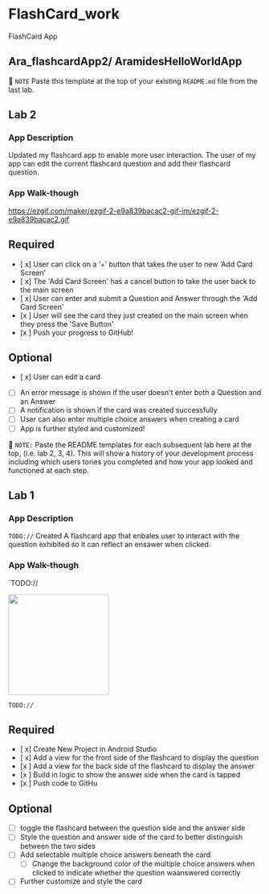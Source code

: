 # FlashCard_work
FlashCard App
## Ara_flashcardApp2/ AramidesHelloWorldApp
📝 `NOTE` Paste this template at the top of your existing `README.md` file from the last lab.

## Lab 2

### App Description
Updated my flashcard app to enable more user interaction. The user of my app can edit the current flashcard question and add their flashcard question. 


### App Walk-though

<https://ezgif.com/maker/ezgif-2-e9a839bacac2-gif-im/ezgif-2-e9a839bacac2.gif>


## Required
- [ x] User can click on a ‘+’ button that takes the user to new ‘Add Card Screen’
- [ x] The 'Add Card Screen' has a cancel button to take the user back to the main screen
- [ x] User can enter and submit a Question and Answer through the 'Add Card Screen'
- [x ] User will see the card they just created on the main screen when they press the 'Save Button'
- [x ] Push your progress to GitHub!

## Optional
- [ x] User can edit a card
- [ ] An error message is shown if the user doesn't enter both a Question and an Answer
- [ ] A notification is shown if the card was created successfully
- [ ] User can also enter multiple choice answers when creating a card
- [ ] App is further styled and customized!

📝 `NOTE:` Paste the README templates for each subsequent lab here at the top, (i.e. lab 2, 3, 4). This will show a history of your development process including which users tories you completed and how your app looked and functioned at each step.

## Lab 1


### App Description
`TODO://` Created  A flashcard app that enbales user to interact with the question exhibited so it can reflect an ensawer when clicked.

### App Walk-though
`TODO://

<img src="https://editor.flixier.com/projects/18671b1b-566f-69c5-040d-08d383f126f0" width=200><br>

`TODO://`  

## Required
- [ x] Create New Project in Android Studio
- [ x] Add a view for the front side of the flashcard to display the question
- [x ] Add a view for the back side of the flashcard to display the answer
- [x ] Build in logic to show the answer side when the card is tapped
- [x ] Push code to GitHu
## Optional
- [ ] toggle the flashcard between the question side and the answer side
- [ ] Style the question and answer side of the card to better distinguish between the two sides
- [ ] Add selectable multiple choice answers beneath the card
   - [ ] Change the background color of the multiple choice answers when clicked to indicate whether the question waanswered correctly
- [ ] Further customize and style the card
